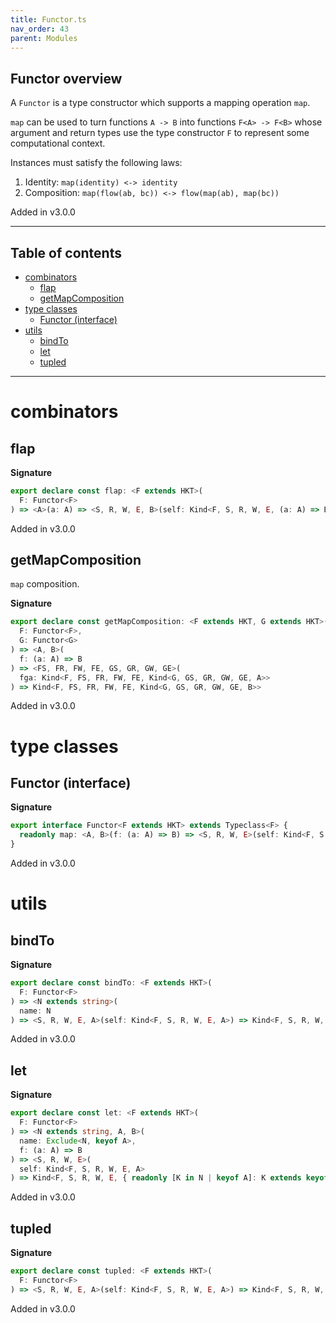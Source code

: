 ```yaml
---
title: Functor.ts
nav_order: 43
parent: Modules
---
```


## Functor overview

A `Functor` is a type constructor which supports a mapping operation `map`.

`map` can be used to turn functions `A -> B` into functions `F<A> -> F<B>` whose argument and return types use the type
constructor `F` to represent some computational context.

Instances must satisfy the following laws:

1. Identity: `map(identity) <-> identity`
2. Composition: `map(flow(ab, bc)) <-> flow(map(ab), map(bc))`

Added in v3.0.0

---

<h2 class="text-delta">Table of contents</h2>

- [combinators](#combinators)
  - [flap](#flap)
  - [getMapComposition](#getmapcomposition)
- [type classes](#type-classes)
  - [Functor (interface)](#functor-interface)
- [utils](#utils)
  - [bindTo](#bindto)
  - [let](#let)
  - [tupled](#tupled)

---

# combinators

## flap

**Signature**

```ts
export declare const flap: <F extends HKT>(
  F: Functor<F>
) => <A>(a: A) => <S, R, W, E, B>(self: Kind<F, S, R, W, E, (a: A) => B>) => Kind<F, S, R, W, E, B>
```

Added in v3.0.0

## getMapComposition

`map` composition.

**Signature**

```ts
export declare const getMapComposition: <F extends HKT, G extends HKT>(
  F: Functor<F>,
  G: Functor<G>
) => <A, B>(
  f: (a: A) => B
) => <FS, FR, FW, FE, GS, GR, GW, GE>(
  fga: Kind<F, FS, FR, FW, FE, Kind<G, GS, GR, GW, GE, A>>
) => Kind<F, FS, FR, FW, FE, Kind<G, GS, GR, GW, GE, B>>
```

Added in v3.0.0

# type classes

## Functor (interface)

**Signature**

```ts
export interface Functor<F extends HKT> extends Typeclass<F> {
  readonly map: <A, B>(f: (a: A) => B) => <S, R, W, E>(self: Kind<F, S, R, W, E, A>) => Kind<F, S, R, W, E, B>
}
```

Added in v3.0.0

# utils

## bindTo

**Signature**

```ts
export declare const bindTo: <F extends HKT>(
  F: Functor<F>
) => <N extends string>(
  name: N
) => <S, R, W, E, A>(self: Kind<F, S, R, W, E, A>) => Kind<F, S, R, W, E, { readonly [K in N]: A }>
```

Added in v3.0.0

## let

**Signature**

```ts
export declare const let: <F extends HKT>(
  F: Functor<F>
) => <N extends string, A, B>(
  name: Exclude<N, keyof A>,
  f: (a: A) => B
) => <S, R, W, E>(
  self: Kind<F, S, R, W, E, A>
) => Kind<F, S, R, W, E, { readonly [K in N | keyof A]: K extends keyof A ? A[K] : B }>
```

Added in v3.0.0

## tupled

**Signature**

```ts
export declare const tupled: <F extends HKT>(
  F: Functor<F>
) => <S, R, W, E, A>(self: Kind<F, S, R, W, E, A>) => Kind<F, S, R, W, E, readonly [A]>
```

Added in v3.0.0
